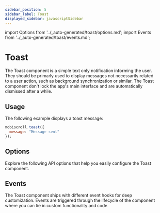 ```yaml
---
sidebar_position: 5
sidebar_label: Toast
displayed_sidebar: javascriptSidebar
---
```


import Options from '../\_auto-generated/toast/options.md';
import Events from '../\_auto-generated/toast/events.md';

# Toast

The Toast component is a simple text only notification informing the user.
They should be primarly used to display messages not necessarily related to a user action, such as background synchronization or similar.
The Toast component don't lock the app's main interface and are automatically dismissed after a while.

## Usage

The following example displays a toast message:

```js
mobiscroll.toast({
  message: "Message sent"
});
```

<div className="option-list">

## Options
Explore the following API options that help you easily configure the Toast component.

<Options />

## Events
The Toast component ships with different event hooks for deep customization. Events are triggered through the lifecycle of the component where you can tie in custom functionality and code.

<Events />

</div>
